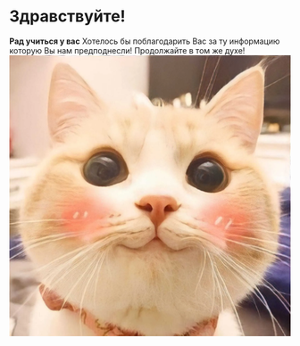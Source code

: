 # Здравствуйте!
**Рад учиться у вас** Хотелось бы поблагодарить Вас за ту информацию которую Вы нам предподнесли!
Продолжайте в том же духе!
![alt text](rassmatrivaia-kartinki-s-zhivotnymi-55.webp)